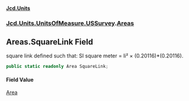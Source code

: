 #### [Jcd.Units](index 'index')
### [Jcd.Units.UnitsOfMeasure.USSurvey](Jcd.Units.UnitsOfMeasure.USSurvey 'Jcd.Units.UnitsOfMeasure.USSurvey').[Areas](Areas 'Jcd.Units.UnitsOfMeasure.USSurvey.Areas')

## Areas.SquareLink Field

square link defined such that: SI square meter = li² × (0.20116)*(0.20116).

```csharp
public static readonly Area SquareLink;
```

#### Field Value
[Area](Area 'Jcd.Units.UnitTypes.Area')